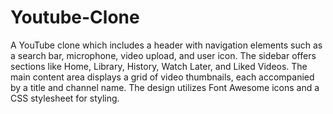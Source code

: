 # Youtube-Clone

A YouTube clone which includes a header with navigation elements such as a search bar, microphone, video upload, and user icon. The sidebar offers sections like Home, Library, History, Watch Later, and Liked Videos. The main content area displays a grid of video thumbnails, each accompanied by a title and channel name. The design utilizes Font Awesome icons and a CSS stylesheet for styling.

